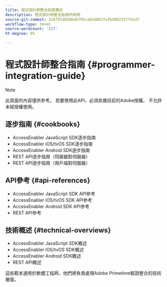 ```yaml
---
title: 程式設計師整合指南概述
description: 程式設計師整合指南的說明
source-git-commit: 326f97d058646795cab5d062fa5b980235f7da37
workflow-type: tm+mt
source-wordcount: '117'
ht-degree: 0%

---
```




# 程式設計師整合指南 {#programmer-integration-guide}


>[!NOTE]
>
>此頁面的內容僅供參考。 若要使用此API，必須具備目前的Adobe授權。 不允許未經授權使用。

## 逐步指南 {#cookbooks}

* AccessEnabler JavaScript SDK逐步指南 
* AccessEnabler iOS/tvOS SDK逐步指南
* AccessEnabler Android SDK逐步指南
* REST API逐步指南（伺服器對伺服器）
* REST API逐步指南（用戶端對伺服器）

## API參考 {#api-references}

* AccessEnabler JavaScript SDK API參考
* AccessEnabler iOS/tvOS SDK API參考
* AccessEnabler Android SDK API參考
* REST API參考

## 技術概述 {#technical-overviews}

* AccessEnabler JavaScript SDK概述
* AccessEnabler iOS/tvOS SDK概述
* AccessEnabler Android SDK概述
* REST API概述

這些範本適用於軟體工程師，他們將負責處理Adobe Primetime驗證整合的技術層面。

<!--

>[!MORELIKETHIS]
>
>* Entitlement Flow
>* Programmer Use Cases
>* Error Reporting
>* Identifying Protected Resources
>* Temp Pass
>* Integrating the Media Token Verifier
>* User Metadata
>* Tracking Data in Adobe Primetime authentication
-->